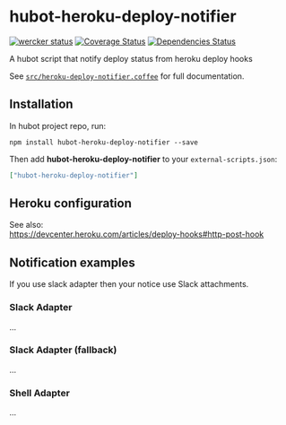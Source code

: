 # hubot-heroku-deploy-notifier
[![wercker status](https://app.wercker.com/status/b7d2c275025a97ddb03f4bf75e100865/s/master "wercker status")](https://app.wercker.com/project/bykey/b7d2c275025a97ddb03f4bf75e100865)
[![Coverage Status](http://img.shields.io/coveralls/1syo/hubot-heroku-deploy-notifier.svg?style=flat)](https://coveralls.io/r/1syo/hubot-heroku-deploy-notifier)
[![Dependencies Status](http://img.shields.io/david/1syo/hubot-heroku-deploy-notifier.svg?style=flat)](https://david-dm.org/1syo/hubot-heroku-deploy-notifier)

A hubot script that notify deploy status from heroku deploy hooks

See [`src/heroku-deploy-notifier.coffee`](src/heroku-deploy-notifier.coffee) for full documentation.

## Installation

In hubot project repo, run:

`npm install hubot-heroku-deploy-notifier --save`

Then add **hubot-heroku-deploy-notifier** to your `external-scripts.json`:

```json
["hubot-heroku-deploy-notifier"]
```

## Heroku configuration

See also:  
https://devcenter.heroku.com/articles/deploy-hooks#http-post-hook

## Notification examples

If you use slack adapter then your notice use Slack attachments.

### Slack Adapter

...

### Slack Adapter (fallback)

...

### Shell Adapter

...
